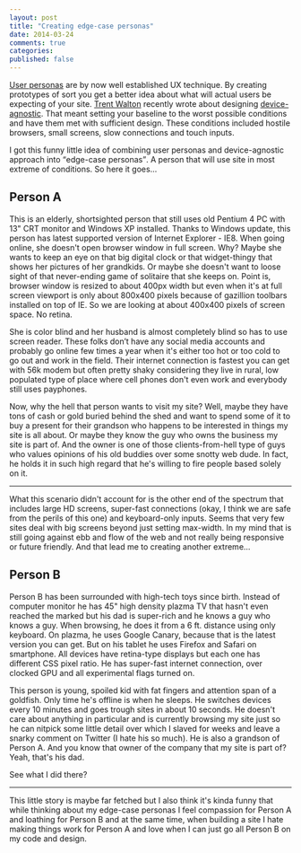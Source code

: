 ```yaml
---
layout: post
title: "Creating edge-case personas"
date: 2014-03-24
comments: true
categories: 
published: false
---
```


[User personas](http://www.ux-lady.com/introduction-to-user-personas/) are by now well established UX technique. By creating prototypes of sort you get a better idea about what will actual users be expecting of your site. [Trent Walton](https://twitter.com/trentwalton) recently wrote about designing [device-agnostic](http://trentwalton.com/2014/03/10/device-agnostic/). That meant setting your baseline to the worst possible conditions and have them met with sufficient design. These conditions included hostile browsers, small screens, slow connections and touch inputs.

I got this funny little idea of combining user personas and device-agnostic approach into <q>edge-case personas</q>. A person that will use site in most extreme of conditions. So here it goes...

<!-- more -->

## Person A

This is an elderly, shortsighted person that still uses old Pentium 4 PC with 13" CRT monitor and Windows XP installed. Thanks to Windows update, this person has latest supported version of Internet Explorer - IE8. When going online, she doesn't open browser window in full screen. Why? Maybe she wants to keep an eye on that big digital clock or that widget-thingy that shows her pictures of her grandkids. Or maybe she doesn't want to loose sight of that never-ending game of solitaire that she keeps on. Point is, browser window is resized to about 400px width but even when it's at full screen viewport is only about 800x400 pixels because of gazillion toolbars installed on top of IE. So we are looking at about 400x400 pixels of screen space. No retina.

She is color blind and her husband is almost completely blind so has to use screen reader. These folks don’t have any social media accounts and probably go online few times a year when it's either too hot or too cold to go out and work in the field. Their internet connection is fastest you can get with 56k modem but often pretty shaky considering they live in rural, low populated type of place where cell phones don't even work and everybody still uses payphones.

Now, why the hell that person wants to visit my site? Well, maybe they have tons of cash or gold buried behind the shed and want to spend some of it to buy a present for their grandson who happens to be interested in things my site is all about. Or maybe they know the guy who owns the business my site is part of. And the owner is one of those clients-from-hell type of guys who values opinions of his old buddies over some snotty web dude. In fact, he holds it in such high regard that he's willing to fire people based solely on it. 

---

What this scenario didn't account for is the other end of the spectrum that includes large HD screens, super-fast connections (okay, I think we are safe from the perils of this one) and keyboard-only inputs. Seems that very few sites deal with big screens beyond just setting max-width. In my mind that is still going against ebb and flow of the web and not really being responsive or future friendly. And that lead me to creating another extreme...

## Person B

Person B has been surrounded with high-tech toys since birth. Instead of computer monitor he has 45" high density plazma TV that hasn't even reached the marked but his dad is super-rich and he knows a guy who knows a guy. When browsing, he does it from a 6 ft. distance using only keyboard. On plazma, he uses Google Canary, because that is the latest version you can get. But on his tablet he uses Firefox and Safari on smartphone. All devices have retina-type displays but each one has different CSS pixel ratio. He has super-fast internet connection, over clocked GPU and all experimental flags turned on. 

This person is young, spoiled kid with fat fingers and attention span of a goldfish. Only time he's offline is when he sleeps. He switches devices every 10 minutes and goes trough sites in about 10 seconds. He doesn't care about anything in particular and is currently browsing my site just so he can nitpick some little detail over which I slaved for weeks and leave a snarky comment on Twitter (I hate his so much). He is also a grandson of Person A. And you know that owner of the company that my site is part of? Yeah, that's his dad.

See what I did there? 

---

This little story is maybe far fetched but I also think it's kinda funny that while thinking about my edge-case personas I feel compassion for Person A and loathing for Person B and at the same time, when building a site I hate making things work for Person A and love when I can just go all Person B on my code and design.
